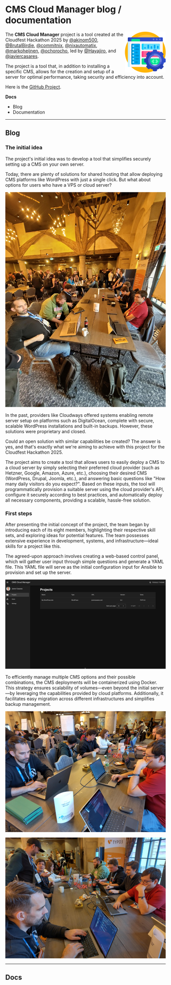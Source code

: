 # CMS Cloud Manager blog / documentation

<img src="https://raw.githubusercontent.com/cmscloudmanager/docs/refs/heads/main/image/cmscloudmanager.png" alt="CMS Cloud Manager" width="128" align="right">

The **CMS Cloud Manager** project is a tool created at the Cloudfest Hackathon 2025 by [@akinom500](https://github.com/akinom500), [@BrutalBirdie](https://github.com/BrutalBirdie), [@commitnix](https://github.com/commitnix), [@nixautomatix](https://github.com/nixautomatix), [@markoheijnen](https://github.com/markoheijnen), [@ochorocho](https://github.com/ochorocho), led by [@Hayajiro](https://github.com/Hayajiro), and [@javiercasares](https://github.com/javiercasares).

The project is a tool that, in addition to installing a specific CMS, allows for the creation and setup of a server for optimal performance, taking security and efficiency into account.

Here is the [GitHub Project](https://github.com/cmscloudmanager).

**Docs**

- Blog
- Documentation


---

## Blog

### The initial idea

The project's initial idea was to develop a tool that simplifies securely setting up a CMS on your own server.

Today, there are plenty of solutions for shared hosting that allow deploying CMS platforms like WordPress with just a single click. But what about options for users who have a VPS or cloud server?

![First team meeting](https://raw.githubusercontent.com/cmscloudmanager/docs/refs/heads/main/image/photo-001.jpeg)

In the past, providers like Cloudways offered systems enabling remote server setup on platforms such as DigitalOcean, complete with secure, scalable WordPress installations and built-in backups. However, these solutions were proprietary and closed.

Could an open solution with similar capabilities be created? The answer is yes, and that's exactly what we're aiming to achieve with this project for the Cloudfest Hackathon 2025.

The project aims to create a tool that allows users to easily deploy a CMS to a cloud server by simply selecting their preferred cloud provider (such as Hetzner, Google, Amazon, Azure, etc.), choosing their desired CMS (WordPress, Drupal, Joomla, etc.), and answering basic questions like "How many daily visitors do you expect?". Based on these inputs, the tool will programmatically provision a suitable server using the cloud provider's API, configure it securely according to best practices, and automatically deploy all necessary components, providing a scalable, hassle-free solution.

### First steps

After presenting the initial concept of the project, the team began by introducing each of its eight members, highlighting their respective skill sets, and exploring ideas for potential features. The team possesses extensive experience in development, systems, and infrastructure—ideal skills for a project like this.

The agreed-upon approach involves creating a web-based control panel, which will gather user input through simple questions and generate a YAML file. This YAML file will serve as the initial configuration input for Ansible to provision and set up the server.

![First preview of the panel](https://raw.githubusercontent.com/cmscloudmanager/docs/refs/heads/main/image/screenshot-first.png)

To efficiently manage multiple CMS options and their possible combinations, the CMS deployments will be containerized using Docker. This strategy ensures scalability of volumes—even beyond the initial server—by leveraging the capabilities provided by cloud platforms. Additionally, it facilitates easy migration across different infrastructures and simplifies backup management.

![The team is working hard](https://raw.githubusercontent.com/cmscloudmanager/docs/refs/heads/main/image/photo-002.jpeg)

![The team is working hard](https://raw.githubusercontent.com/cmscloudmanager/docs/refs/heads/main/image/photo-003.jpeg)


---

## Docs
